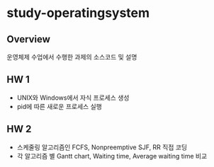 # study-operatingsystem
## Overview
운영체제 수업에서 수행한 과제의 소스코드 및 설명

## HW 1
- UNIX와 Windows에서 자식 프로세스 생성
- pid에 따른 새로운 프로세스 실행

## HW 2
- 스케줄링 알고리즘인 FCFS, Nonpreemptive SJF, RR 직접 코딩 
- 각 알고리즘 별 Gantt chart, Waiting time, Average waiting time 비교